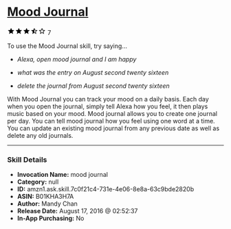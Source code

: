 # [Mood Journal](http://alexa.amazon.com/#skills/amzn1.ask.skill.7c0f21c4-731e-4e06-8e8a-63c9bde2820b)
![3.3 stars](../../images/ic_star_black_18dp_1x.png)![3.3 stars](../../images/ic_star_black_18dp_1x.png)![3.3 stars](../../images/ic_star_black_18dp_1x.png)![3.3 stars](../../images/ic_star_half_black_18dp_1x.png)![3.3 stars](../../images/ic_star_border_black_18dp_1x.png) 7

To use the Mood Journal skill, try saying...

* *Alexa, open mood journal and I am happy*

* *what was the entry on August second twenty sixteen*

* *delete the journal from August second twenty sixteen*

With Mood Journal you can track your mood on a daily basis. Each day when you open the journal, simply tell Alexa how you feel, it then plays music based on your mood. Mood journal allows you to create one journal per day. You can tell mood journal how you feel using one word at a time. You can update an existing mood journal from any previous date as well as delete any old journals.

***

### Skill Details

* **Invocation Name:** mood journal
* **Category:** null
* **ID:** amzn1.ask.skill.7c0f21c4-731e-4e06-8e8a-63c9bde2820b
* **ASIN:** B01KHA3H7A
* **Author:** Mandy Chan
* **Release Date:** August 17, 2016 @ 02:52:37
* **In-App Purchasing:** No
